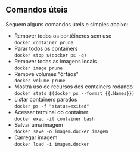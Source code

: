 ## Comandos úteis

Seguem alguns comandos úteis e simples abaixo:

-   Remover todos os contêineres sem uso  
`docker container prune`
-   Parar todos os containers  
`docker stop $(docker ps -q)`
-   Remover todas as imagens locais  
`docker image prune`
-   Remove volumes "órfãos"  
`docker volume prune`
-   Mostra uso de recursos dos containers rodando  
`docker stats $(docker ps --format {{.Names}})`
-   Listar containers parados  
`docker ps -f "status=exited"`
-   Acessar terminal do container  
`docker exec -it container bash`
-   Salvar uma imagem  
`docker save -o imagem.docker imagem`
-   Carregar imagem  
`docker load -i imagem.docker`
